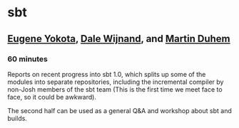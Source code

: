 # sbt

## [Eugene Yokota](https://twitter.com/eed3si9n), [Dale Wijnand](https://twitter.com/dwijnand), and [Martin Duhem](https://github.com/Duhemm)

### 60 minutes

Reports on recent progress into sbt 1.0, which splits up some of the modules into separate repositories, including the incremental compiler by non-Josh members of the sbt team (This is the first time we meet face to face, so it could be awkward).

The second half can be used as a general Q&A and workshop about sbt and builds.
